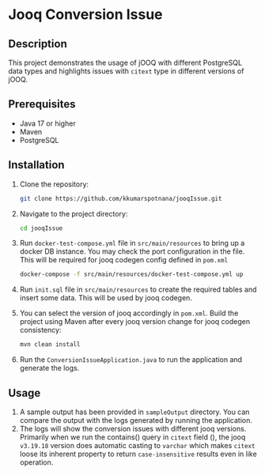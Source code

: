 # Jooq Conversion Issue

## Description
This project demonstrates the usage of jOOQ with different PostgreSQL data types and highlights issues with `citext` type in different versions of jOOQ.

## Prerequisites
- Java 17 or higher
- Maven
- PostgreSQL

## Installation
1. Clone the repository:
    ```sh
    git clone https://github.com/kkumarspotnana/jooqIssue.git
    ```
2. Navigate to the project directory:
    ```sh
    cd jooqIssue
    ```
3. Run ``docker-test-compose.yml`` file in ``src/main/resources`` to bring up a docker DB instance. 
   You may check the port configuration in the file. This will be required for jooq codegen config defined in ``pom.xml``
    ```sh
    docker-compose -f src/main/resources/docker-test-compose.yml up
    ```
4.  Run  ``init.sql`` file in ``src/main/resources`` to create the required tables and insert some data.
    This will be used by jooq codegen.

5.  You can select the version of jooq accordingly in ``pom.xml``. Build the project using Maven after every jooq version change for jooq codegen consistency:
    ```sh
    mvn clean install 
    ```
6.  Run the ``ConversionIssueApplication.java`` to run the application and generate the logs.


## Usage
1.  A sample output has been provided in ``sampleOutput`` directory. 
    You can compare the output with the logs generated by running the application.
2. The logs will show the conversion issues with different jooq versions.
   Primarily when we run the contains() query in ``citext`` field (), the jooq ``v3.19.18`` version does automatic casting to ``varchar``
   which makes ``citext`` loose its inherent property to return ``case-insensitive`` results even in like operation.

